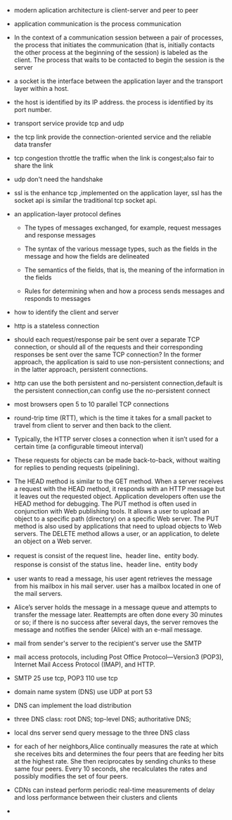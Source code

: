 - modern aplication architecture is client-server and peer to peer

- application communication is the process communication

- In the context of a communication session between a pair of processes, the process that initiates the communication (that is, initially contacts the other process at the beginning of the session) is labeled as the client. The process that waits to be contacted to begin the session is the server

- a socket is the interface between the application layer and the transport layer within a host.

- the host is identified by its IP address. the process is identified by its port number.

- transport service provide tcp and udp

- the tcp link provide the connection-oriented service and the reliable data transfer

- tcp congestion throttle the traffic when the link is congest;also fair to share the link

- udp don't need the handshake

- ssl is the enhance tcp ,implemented on the application layer, ssl has the socket api is similar  the traditional tcp socket api.

- an application-layer protocol defines

  - The types of messages exchanged, for example, request messages and response messages

  - The syntax of the various message types, such as the fields in the message and how the fields are delineated

  - The semantics of the fields, that is, the meaning of the information in the fields

  - Rules for determining when and how a process sends messages and responds to messages

- how to identify the client and server

- http is a stateless connection

- should each request/response pair be sent over a separate TCP connection, or should all of the requests and their corresponding responses be sent over the same TCP connection? In the former approach, the application is said to use non-persistent connections; and in the latter approach, persistent connections.

- http can use the both persistent and no-persistent connection,default is the persistent connection,can config use the no-persistent connect

- most browsers open 5 to 10 parallel TCP connections

- round-trip time (RTT), which is the time it takes for a small packet to travel from client to server and then back to the client.

- Typically, the HTTP server closes a connection when it isn’t used for a certain time (a configurable timeout interval)

- These requests for objects can be made back-to-back, without waiting for replies to pending requests (pipelining).

- The HEAD method is similar to the GET method. When a server receives a request with the HEAD method, it responds with an HTTP message but it leaves out the requested object. Application developers often use the HEAD method for debugging. The PUT method is often used in conjunction with Web publishing tools. It allows a user to upload an object to a specific path (directory) on a specific Web server. The PUT method is also used by applications that need to upload objects to Web servers. The DELETE method allows a user, or an application, to delete an object on a Web server.

- request is consist of the request line、header line、entity body. response is consist of the status line、header line、entity body

- user wants to read a message, his user agent retrieves the message from his mailbox in his mail server. user has a mailbox located in one of the mail servers.

- Alice’s server holds the message in a message queue and attempts to transfer the message later. Reattempts are often done every 30 minutes or so; if there is no success after several days, the server removes the message and notifies the sender (Alice) with an e-mail message.

- mail from sender's server to the recipient's server  use the SMTP

- mail access protocols, including Post Office Protocol—Version3 (POP3), Internet Mail Access Protocol (IMAP), and HTTP.

- SMTP 25 use tcp, POP3 110 use tcp

- domain name system (DNS) use UDP at port 53

- DNS can implement the load distribution

- three DNS class: root DNS; top-level DNS; authoritative DNS;

- local dns server send query message to the three DNS class

- for each of her neighbors,Alice continually measures the rate at which she receives bits and determines the four peers that are feeding her bits at the highest rate. She then reciprocates by sending chunks to these same four peers. Every 10 seconds, she recalculates the rates and possibly modifies the set of four peers.

- CDNs can instead perform periodic real-time measurements of delay and loss performance between their clusters and clients

- 
